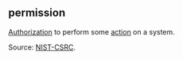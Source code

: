 ## permission

<p class="c8"><span class="c2"><a class="c3" href="#h.576ssfpt348i">Authorization</a></span><span>&nbsp;to perform some </span><span class="c2"><a class="c3" href="#h.l54nzmooy631">action</a></span><span class="c0">&nbsp;on a system.</span></p><p class="c8"><span>Source: </span><span class="c2"><a class="c3" href="https://www.google.com/url?q=https://csrc.nist.gov/glossary/term/permission&amp;sa=D&amp;source=editors&amp;ust=1706779842772459&amp;usg=AOvVaw0ScXsfBwRfAeaS5qi4FFgI">NIST-CSRC</a></span><span>.</span></p>

